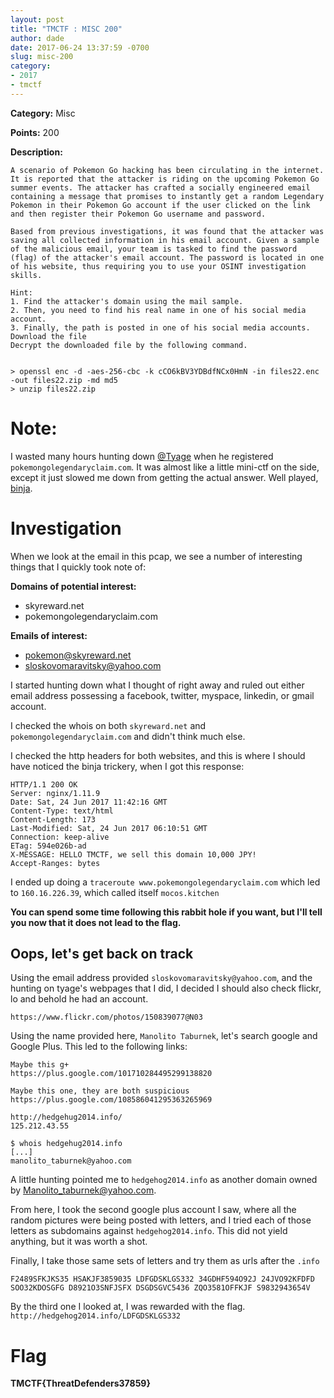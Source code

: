 ```yaml
---
layout: post
title: "TMCTF : MISC 200"
author: dade
date: 2017-06-24 13:37:59 -0700
slug: misc-200
category:
- 2017
- tmctf
---
```

**Category:** Misc

**Points:** 200

**Description:**

```
A scenario of Pokemon Go hacking has been circulating in the internet. It is reported that the attacker is riding on the upcoming Pokemon Go summer events. The attacker has crafted a socially engineered email containing a message that promises to instantly get a random Legendary Pokemon in their Pokemon Go account if the user clicked on the link and then register their Pokemon Go username and password.

Based from previous investigations, it was found that the attacker was saving all collected information in his email account. Given a sample of the malicious email, your team is tasked to find the password (flag) of the attacker's email account. The password is located in one of his website, thus requiring you to use your OSINT investigation skills.

Hint:
1. Find the attacker's domain using the mail sample. 
2. Then, you need to find his real name in one of his social media account. 
3. Finally, the path is posted in one of his social media accounts. 
Download the file
Decrypt the downloaded file by the following command.


> openssl enc -d -aes-256-cbc -k cCO6kBV3YDBdfNCx0HmN -in files22.enc -out files22.zip -md md5
> unzip files22.zip
```
# Note:
I wasted many hours hunting down [@Tyage](https://twitter.com/tyage) when he registered `pokemongolegendaryclaim.com`. It was almost like a little mini-ctf on the side, except it just slowed me down from getting the actual answer. Well played, [binja](https://ctftime.org/team/9083).

# Investigation
When we look at the email in this pcap, we see a number of interesting things that I quickly took note of:

**Domains of potential interest:**

 * skyreward.net
 * pokemongolegendaryclaim.com

**Emails of interest:**

 * pokemon@skyreward.net
 * sloskovomaravitsky@yahoo.com

I started hunting down what I thought of right away and ruled out either email address possessing a facebook, twitter, myspace, linkedin, or gmail account.

I checked the whois on both `skyreward.net` and `pokemongolegendaryclaim.com` and didn't think much else.

I checked the http headers for both websites, and this is where I should have noticed the binja trickery, when I got this response:

```
HTTP/1.1 200 OK
Server: nginx/1.11.9
Date: Sat, 24 Jun 2017 11:42:16 GMT
Content-Type: text/html
Content-Length: 173
Last-Modified: Sat, 24 Jun 2017 06:10:51 GMT
Connection: keep-alive
ETag: 594e026b-ad
X-MESSAGE: HELLO TMCTF, we sell this domain 10,000 JPY!
Accept-Ranges: bytes
```

I ended up doing a `traceroute www.pokemongolegendaryclaim.com` which led to `160.16.226.39`, which called itself `mocos.kitchen`

**You can spend some time following this rabbit hole if you want, but I'll tell you now that it does not lead to the flag.**

## Oops, let's get back on track

Using the email address provided `sloskovomaravitsky@yahoo.com`, and the hunting on tyage's webpages that I did, I decided I should also check flickr, lo and behold he had an account.
```
https://www.flickr.com/photos/150839077@N03
```

Using the name provided here, `Manolito Taburnek`, let's search google and Google Plus. This led to the following links:

```
Maybe this g+
https://plus.google.com/101710284495299138820

Maybe this one, they are both suspicious
https://plus.google.com/108586041295363265969

http://hedgehug2014.info/
125.212.43.55

$ whois hedgehug2014.info
[...]
manolito_taburnek@yahoo.com
```

A little hunting pointed me to `hedgehog2014.info` as another domain owned by Manolito_taburnek@yahoo.com.

From here, I took the second google plus account I saw, where all the random pictures were being posted with letters, and I tried each of those letters as subdomains against `hedgehog2014.info`. This did not yield anything, but it was worth a shot.

Finally, I take those same sets of letters and try them as urls after the `.info`

```
F2489SFKJKS35 HSAKJF3859035 LDFGDSKLGS332 34GDHF594O92J 24JVO92KFDFD SOO32KDOSGFG D8921O3SNFJSFX DSGDSGVC5436 ZQO3581OFFKJF S9832943654V
```

By the third one I looked at, I was rewarded with the flag. `http://hedgehog2014.info/LDFGDSKLGS332`

# Flag
**TMCTF{ThreatDefenders37859}**
